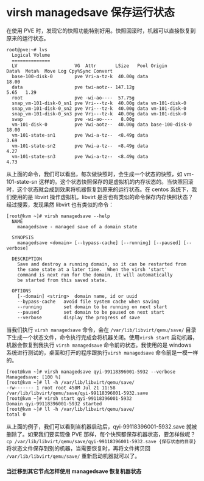 # virsh managedsave 保存运行状态

在使用 PVE 时，发现它的快照功能特别好用。快照回滚时，机器可以直接恢复到原来的运行状态。

```shell
root@pve:~# lvs
  Logical Volume
  ==============
  LV                     VG  Attr       LSize   Pool Origin          Data%  Meta%  Move Log Cpy%Sync Convert
  base-100-disk-0        pve Vri-a-tz-k  40.00g data                 18.00
  data                   pve twi-aotz-- 147.12g                      5.65   1.29
  root                   pve -wi-ao----  57.75g
  snap_vm-101-disk-0_sn1 pve Vri---tz-k  40.00g data vm-101-disk-0
  snap_vm-101-disk-0_sn2 pve Vri---tz-k  40.00g data vm-101-disk-0
  snap_vm-101-disk-0_sn3 pve Vri---tz-k  40.00g data vm-101-disk-0
  swap                   pve -wi-ao----   8.00g
  vm-101-disk-0          pve Vwi-aotz--  40.00g data base-100-disk-0 18.00
  vm-101-state-sn1       pve Vwi-a-tz--  <8.49g data                 3.69
  vm-101-state-sn2       pve Vwi-a-tz--  <8.49g data                 4.27
  vm-101-state-sn3       pve Vwi-a-tz--  <8.49g data                 4.73
```

从上面的命令，我们可以看出，每次做快照时，会生成一个状态的快照，如 vm-101-state-sn 这样的。这个状态快照保存的是虚拟机的内存状态的。当快照回滚时，这个状态就会成到效果将机器恢复到原来的运行状态。在 centos 系统下，我们使用的是 libvirt 操作虚拟机，libvirt 是否也有类似的命令保存内存快照状态？经过搜索，发现果然 libvirt 也有类似的命令：

```shell
[root@kvm ~]# virsh managedsave --help
  NAME
    managedsave - managed save of a domain state

  SYNOPSIS
    managedsave <domain> [--bypass-cache] [--running] [--paused] [--verbose]

  DESCRIPTION
    Save and destroy a running domain, so it can be restarted from
    the same state at a later time.  When the virsh 'start'
    command is next run for the domain, it will automatically
    be started from this saved state.

  OPTIONS
    [--domain] <string>  domain name, id or uuid
    --bypass-cache   avoid file system cache when saving
    --running        set domain to be running on next start
    --paused         set domain to be paused on next start
    --verbose        display the progress of save
```

当我们执行 `virsh managedsave` 命令，会在 `/var/lib/libvirt/qemu/save/` 目录下生成一个状态文件，命令执行完成会将机器关闭。使用`virsh start` 启动机器，机器会恢复到我执行 `virsh managedsave` 命令前的状态。我使用的是 windows 系统进行测试的，桌面和打开的程序跟执行`virsh managedsave` 命令前是一模一样的。

```shell
[root@kvm ~]# virsh managedsave qyi-99118396001-5932 --verbose
Managedsave: [100 %]
[root@kvm ~]# ll -h /var/lib/libvirt/qemu/save/
-rw------- 1 root root 458M Jul 21 11:58 /var/lib/libvirt/qemu/save/qyi-99118396001-5932.save
[root@kvm ~]# virsh start qyi-99118396001-5932
Domain qyi-99118396001-5932 started
[root@kvm ~]# ll -h /var/lib/libvirt/qemu/save/
total 0
```

从上面的例子，我们可以看到当机器启动后，qyi-99118396001-5932.save 就被删除了。如果我们要实现像 PVE 那样，每个快照都保存机器状态，要怎样做呢？`cp /var/lib/libvirt/qemu/save/qyi-99118396001-5932.save {保存状态的目录}` 将状态文件保存到别的机器，当需要恢复时，再将文件拷贝回 `/var/lib/libvirt/qemu/save/` 重新启动机器就可以了。


#### 当迁移到其它节点怎样使用 managedsave 恢复机器状态

